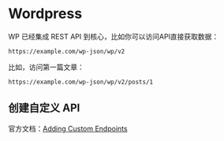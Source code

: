 # Wordpress

WP 已经集成 REST API 到核心，比如你可以访问API直接获取数据：

    https://example.com/wp-json/wp/v2

比如，访问第一篇文章：

    https://example.com/wp-json/wp/v2/posts/1


## 创建自定义 API

官方文档：[Adding Custom Endpoints](https://developer.wordpress.org/rest-api/extending-the-rest-api/adding-custom-endpoints/)





